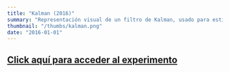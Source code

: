 ```yaml
---
title: "Kalman (2016)"
summary: "Representación visual de un filtro de Kalman, usado para estimar posición usando datos ruidosos de un acelerómetro."
thumbnail: "/thumbs/kalman.png"
date: "2016-01-01"
---
```


## [Click aquí para acceder al experimento](/inc/kalman)